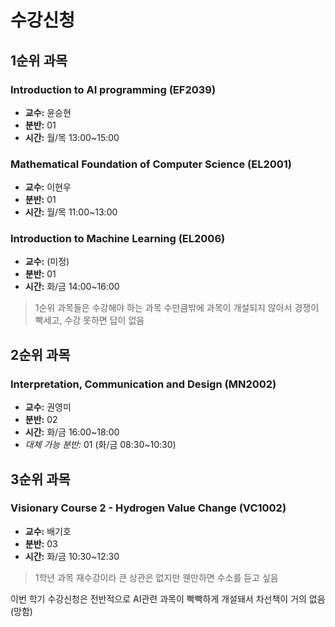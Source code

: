 # 수강신청

## 1순위 과목

### Introduction to AI programming (EF2039)
- **교수:** 윤승현
- **분반:** 01
- **시간:** 월/목 13:00~15:00

### Mathematical Foundation of Computer Science (EL2001)
- **교수:** 이현우
- **분반:** 01
- **시간:** 월/목 11:00~13:00

### Introduction to Machine Learning (EL2006)
- **교수:** (미정)
- **분반:** 01
- **시간:** 화/금 14:00~16:00

> 1순위 과목들은 수강해야 하는 과목 수만큼밖에 과목이 개설되지 않아서 경쟁이 빡세고, 수강 못하면 답이 없음

## 2순위 과목

### Interpretation, Communication and Design (MN2002)
- **교수:** 권영미
- **분반:** 02
- **시간:** 화/금 16:00~18:00
- *대체 가능 분반:* 01 (화/금 08:30~10:30)

## 3순위 과목

### Visionary Course 2 - Hydrogen Value Change (VC1002)
- **교수:** 배기호
- **분반:** 03
- **시간:** 화/금 10:30~12:30

> 1학년 과목 재수강이라 큰 상관은 없지만 웬만하면 수소를 듣고 싶음



이번 학기 수강신청은 전반적으로 AI관련 과목이 빡빡하게 개설돼서 차선책이 거의 없음 (망함)
